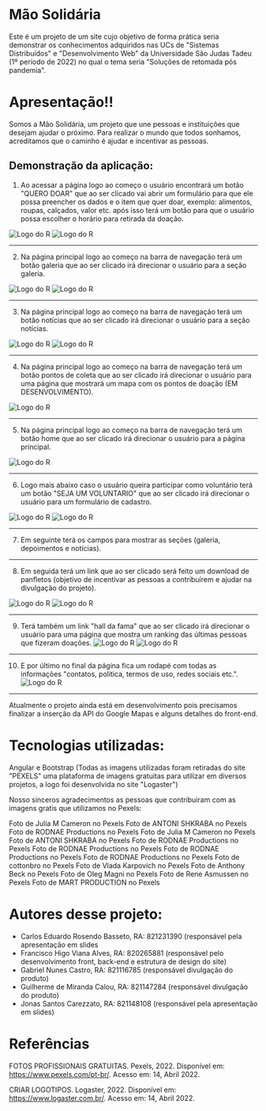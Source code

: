 # Mão Solidária

Este é um projeto de um site cujo objetivo de forma prática seria demonstrar os conhecimentos adquiridos nas UCs de "Sistemas Distribuídos" e "Desenvolvimento Web" da Universidade São Judas Tadeu (1º período de 2022) no qual o tema seria "Soluções de retomada pós pandemia".

# Apresentação!!
Somos a Mão Solidária, um projeto que une pessoas e instituições que desejam ajudar o próximo.
Para realizar o mundo que todos sonhamos, acreditamos que o caminho é ajudar e incentivar as pessoas.


## Demonstração da aplicação: 
1. Ao acessar a página logo ao começo o usuário encontrará um botão "QUERO DOAR" que ao ser clicado vai abrir um formulário para que ele possa preencher os dados e o item que quer doar, exemplo: alimentos, roupas, calçados, valor etc. após isso terá um botão para que o usuário possa escolher o horário para retirada da doação.

![Logo do R](https://coruscating-dodol-001caf.netlify.app/Slide1.JPG)
![Logo do R](https://coruscating-dodol-001caf.netlify.app/Slide2.JPG)
***
2. Na página principal logo ao começo na barra de navegação terá um botão galeria que ao ser clicado irá direcionar o usuário para a seção galeria.

![Logo do R](https://coruscating-dodol-001caf.netlify.app/Slide3.JPG)
![Logo do R](https://coruscating-dodol-001caf.netlify.app/Slide4.JPG)
***

3. Na página principal logo ao começo na barra de navegação terá um botão notícias que ao ser clicado irá direcionar o usuário para a seção notícias.

![Logo do R](https://coruscating-dodol-001caf.netlify.app/Slide5.JPG)
![Logo do R](https://coruscating-dodol-001caf.netlify.app/Slide6.JPG)
***
4. Na página principal logo ao começo na barra de navegação terá um botão pontos de coleta que ao ser clicado irá direcionar o usuário para uma página que mostrará um mapa com os pontos de doação (EM DESENVOLVIMENTO).

![Logo do R](https://coruscating-dodol-001caf.netlify.app/Slide7.JPG)
***

5. Na página principal logo ao começo na barra de navegação terá um botão home que ao ser clicado irá direcionar o usuário para a página principal.

![Logo do R](https://coruscating-dodol-001caf.netlify.app/Slide8.JPG)
***

6. Logo mais abaixo caso o usuário queira participar como voluntário terá um botão "SEJA UM VOLUNTARIO" que ao ser clicado irá direcionar o usuário para um formulário de cadastro.

![Logo do R](https://coruscating-dodol-001caf.netlify.app/Slide9.JPG)
![Logo do R](https://coruscating-dodol-001caf.netlify.app/Slide10.JPG)
***

7. Em seguinte terá os campos para mostrar as seções (galeria, depoimentos e notícias).
***

8. Em seguida terá um link que ao ser clicado será feito um download de panfletos (objetivo de incentivar as pessoas a contribuírem e ajudar na divulgação do projeto).

![Logo do R](https://coruscating-dodol-001caf.netlify.app/Slide11.JPG)
![Logo do R](https://coruscating-dodol-001caf.netlify.app/Slide12.JPG)
***

9. Terá também um link "hall da fama" que ao ser clicado irá direcionar o usuário para uma página que mostra um ranking das últimas pessoas que fizeram doações.
![Logo do R](https://coruscating-dodol-001caf.netlify.app/Slide13.JPG)
![Logo do R](https://coruscating-dodol-001caf.netlify.app/Slide14.JPG)
***
10. E por último no final da página fica um rodapé com todas as informações "contatos, política, termos de uso, redes sociais etc.".
![Logo do R](https://coruscating-dodol-001caf.netlify.app/Slide15.JPG)
***

Atualmente o projeto ainda está em desenvolvimento pois precisamos finalizar a inserção da API do Google Mapas e alguns detalhes do front-end.

# Tecnologias utilizadas:
Angular e Bootstrap
(Todas as imagens utilizadas foram retiradas do site "PEXELS" uma plataforma de imagens gratuitas para utilizar em diversos projetos, a logo foi desenvolvida no site "Logaster")

Nosso sinceros agradecimentos as pessoas que contribuiram com as imagens gratis que utilizamos no Pexels:

Foto de Julia M Cameron no Pexels
Foto de ANTONI SHKRABA no Pexels
Foto de RODNAE Productions no Pexels
Foto de Julia M Cameron no Pexels
Foto de ANTONI SHKRABA no Pexels
Foto de RODNAE Productions no Pexels
Foto de RODNAE Productions no Pexels
Foto de RODNAE Productions no Pexels
Foto de RODNAE Productions no Pexels
Foto de cottonbro no Pexels
Foto de Vlada Karpovich no Pexels
Foto de Anthony Beck no Pexels
Foto de Oleg Magni no Pexels
Foto de Rene Asmussen no Pexels
Foto de MART PRODUCTION no Pexels

# Autores desse projeto: 
- Carlos Eduardo Rosendo Basseto, RA: 821231390 (responsável pela apresentação em slides
- Francisco Higo Viana Alves, RA: 820265881 (responsável pelo desenvolvimento front, back-end e estrutura de design do site)
- Gabriel Nunes Castro, RA: 821116785 (responsável divulgação do produto)
- Guilherme de Miranda Calou, RA: 821147284 (responsável divulgação do produto)
- Jonas Santos Carezzato, RA: 821148108 (responsável pela apresentação em slides)

# Referências
FOTOS PROFISSIONAIS GRATUITAS. Pexels, 2022. Disponível em: <https://www.pexels.com/pt-br/>. Acesso em: 14, Abril 2022.

CRIAR LOGOTIPOS. Logaster, 2022. Disponível em: <https://www.logaster.com.br/>. Acesso em: 14, Abril 2022.
